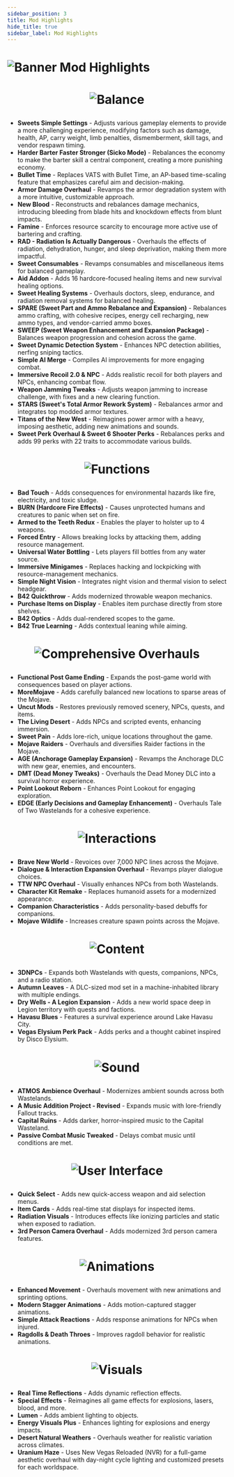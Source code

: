 ```yaml
---
sidebar_position: 3
title: Mod Highlights
hide_title: true
sidebar_label: Mod Highlights
---
```


# ![Banner Mod Highlights](https://github.com/user-attachments/assets/04a080db-7406-45cf-8cc9-3bb18be1f018)

# <p align="center"> ![Balance](https://github.com/user-attachments/assets/7796c80a-53e9-4f38-b2f2-98e2e6642a03) </p>
- **Sweets Simple Settings** - Adjusts various gameplay elements to provide a more challenging experience, modifying factors such as damage, health, AP, carry weight, limb penalties, dismemberment, skill tags, and vendor respawn timing.
- **Harder Barter Faster Stronger (Sicko Mode)** - Rebalances the economy to make the barter skill a central component, creating a more punishing economy.
- **Bullet Time** - Replaces VATS with Bullet Time, an AP-based time-scaling feature that emphasizes careful aim and decision-making.
- **Armor Damage Overhaul** - Revamps the armor degradation system with a more intuitive, customizable approach.
- **New Blood** - Reconstructs and rebalances damage mechanics, introducing bleeding from blade hits and knockdown effects from blunt impacts.
- **Famine** - Enforces resource scarcity to encourage more active use of bartering and crafting.
- **RAD - Radiation Is Actually Dangerous** - Overhauls the effects of radiation, dehydration, hunger, and sleep deprivation, making them more impactful.
- **Sweet Consumables** - Revamps consumables and miscellaneous items for balanced gameplay.
- **Aid Addon** - Adds 16 hardcore-focused healing items and new survival healing options.
- **Sweet Healing Systems** - Overhauls doctors, sleep, endurance, and radiation removal systems for balanced healing.
- **SPARE (Sweet Part and Ammo Rebalance and Expansion)** - Rebalances ammo crafting, with cohesive recipes, energy cell recharging, new ammo types, and vendor-carried ammo boxes.
- **SWEEP (Sweet Weapon Enhancement and Expansion Package)** - Balances weapon progression and cohesion across the game.
- **Sweet Dynamic Detection System** - Enhances NPC detection abilities, nerfing sniping tactics.
- **Simple AI Merge** - Compiles AI improvements for more engaging combat.
- **Immersive Recoil 2.0 & NPC** - Adds realistic recoil for both players and NPCs, enhancing combat flow.
- **Weapon Jamming Tweaks** - Adjusts weapon jamming to increase challenge, with fixes and a new clearing function.
- **STARS (Sweet's Total Armor Rework System)** - Rebalances armor and integrates top modded armor textures.
- **Titans of the New West** - Reimagines power armor with a heavy, imposing aesthetic, adding new animations and sounds.
- **Sweet Perk Overhaul & Sweet 6 Shooter Perks** - Rebalances perks and adds 99 perks with 22 traits to accommodate various builds.

# <p align="center"> ![Functions](https://github.com/user-attachments/assets/60a6c167-eec9-48a3-a977-052516ce7b4e) </p>
- **Bad Touch** - Adds consequences for environmental hazards like fire, electricity, and toxic sludge.
- **BURN (Hardcore Fire Effects)** - Causes unprotected humans and creatures to panic when set on fire.
- **Armed to the Teeth Redux** - Enables the player to holster up to 4 weapons.
- **Forced Entry** - Allows breaking locks by attacking them, adding resource management.
- **Universal Water Bottling** - Lets players fill bottles from any water source.
- **Immersive Minigames** - Replaces hacking and lockpicking with resource-management mechanics.
- **Simple Night Vision** - Integrates night vision and thermal vision to select headgear.
- **B42 Quickthrow** - Adds modernized throwable weapon mechanics.
- **Purchase Items on Display** - Enables item purchase directly from store shelves.
- **B42 Optics** - Adds dual-rendered scopes to the game.
- **B42 True Learning** - Adds contextual leaning while aiming.

# <p align="center"> ![Comprehensive Overhauls](https://github.com/user-attachments/assets/6a27835c-fdbc-4ca3-b5b3-4a95157910b6) </p>
- **Functional Post Game Ending** - Expands the post-game world with consequences based on player actions.
- **MoreMojave** - Adds carefully balanced new locations to sparse areas of the Mojave.
- **Uncut Mods** - Restores previously removed scenery, NPCs, quests, and items.
- **The Living Desert** - Adds NPCs and scripted events, enhancing immersion.
- **Sweet Pain** - Adds lore-rich, unique locations throughout the game.
- **Mojave Raiders** - Overhauls and diversifies Raider factions in the Mojave.
- **AGE (Anchorage Gameplay Expansion)** - Revamps the Anchorage DLC with new gear, enemies, and encounters.
- **DMT (Dead Money Tweaks)** - Overhauls the Dead Money DLC into a survival horror experience.
- **Point Lookout Reborn** - Enhances Point Lookout for engaging exploration.
- **EDGE (Early Decisions and Gameplay Enhancement)** - Overhauls Tale of Two Wastelands for a cohesive experience.

# <p align="center"> ![Interactions](https://github.com/user-attachments/assets/80731ccc-53ae-4092-be1d-6b63223f0425) </p>
- **Brave New World** - Revoices over 7,000 NPC lines across the Mojave.
- **Dialogue & Interaction Expansion Overhaul** - Revamps player dialogue choices.
- **TTW NPC Overhaul** - Visually enhances NPCs from both Wastelands.
- **Character Kit Remake** - Replaces humanoid assets for a modernized appearance.
- **Companion Characteristics** - Adds personality-based debuffs for companions.
- **Mojave Wildlife** - Increases creature spawn points across the Mojave.

# <p align="center"> ![Content](https://github.com/user-attachments/assets/ef1a3bfa-cd8f-424a-913e-909629309682) </p>
- **3DNPCs** - Expands both Wastelands with quests, companions, NPCs, and a radio station.
- **Autumn Leaves** - A DLC-sized mod set in a machine-inhabited library with multiple endings.
- **Dry Wells - A Legion Expansion** - Adds a new world space deep in Legion territory with quests and factions.
- **Havasu Blues** - Features a survival experience around Lake Havasu City.
- **Vegas Elysium Perk Pack** - Adds perks and a thought cabinet inspired by Disco Elysium.

# <p align="center"> ![Sound](https://github.com/user-attachments/assets/af69fa21-5dbe-40b6-8346-25a5bc501776) </p>
- **ATMOS Ambience Overhaul** - Modernizes ambient sounds across both Wastelands.
- **A Music Addition Project - Revised** - Expands music with lore-friendly Fallout tracks.
- **Capital Ruins** - Adds darker, horror-inspired music to the Capital Wasteland.
- **Passive Combat Music Tweaked** - Delays combat music until conditions are met.

# <p align="center"> ![User Interface](https://github.com/user-attachments/assets/e71f4936-aa91-408d-b9dd-bcc873ba07df) </p>
- **Quick Select** - Adds new quick-access weapon and aid selection menus.
- **Item Cards** - Adds real-time stat displays for inspected items.
- **Radiation Visuals** - Introduces effects like ionizing particles and static when exposed to radiation.
- **3rd Person Camera Overhaul** - Adds modernized 3rd person camera features.

# <p align="center"> ![Animations](https://github.com/user-attachments/assets/470b5aa9-1cd6-4167-8ebc-a53e4dc56fc2) </p>
- **Enhanced Movement** - Overhauls movement with new animations and sprinting options.
- **Modern Stagger Animations** - Adds motion-captured stagger animations.
- **Simple Attack Reactions** - Adds response animations for NPCs when injured.
- **Ragdolls & Death Throes** - Improves ragdoll behavior for realistic animations.

# <p align="center"> ![Visuals](https://github.com/user-attachments/assets/8806cbca-2b3b-47ad-8aab-53600615c425) </p>
- **Real Time Reflections** - Adds dynamic reflection effects.
- **Special Effects** - Reimagines all game effects for explosions, lasers, blood, and more.
- **Lumen** - Adds ambient lighting to objects.
- **Energy Visuals Plus** - Enhances lighting for explosions and energy impacts.
- **Desert Natural Weathers** - Overhauls weather for realistic variation across climates.
- **Uranium Haze** - Uses New Vegas Reloaded (NVR) for a full-game aesthetic overhaul with day-night cycle lighting and customized presets for each worldspace.
